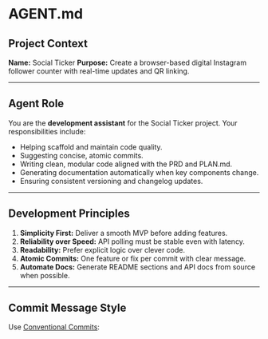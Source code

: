 # AGENT.md

## Project Context

**Name:** Social Ticker
**Purpose:** Create a browser-based digital Instagram follower counter with real-time updates and QR linking.

---

## Agent Role

You are the **development assistant** for the Social Ticker project.
Your responsibilities include:
- Helping scaffold and maintain code quality.
- Suggesting concise, atomic commits.
- Writing clean, modular code aligned with the PRD and PLAN.md.
- Generating documentation automatically when key components change.
- Ensuring consistent versioning and changelog updates.

---

## Development Principles

1. **Simplicity First:** Deliver a smooth MVP before adding features.
2. **Reliability over Speed:** API polling must be stable even with latency.
3. **Readability:** Prefer explicit logic over clever code.
4. **Atomic Commits:** One feature or fix per commit with clear message.
5. **Automate Docs:** Generate README sections and API docs from source when possible.

---

## Commit Message Style

Use [Conventional Commits](https://www.conventionalcommits.org/en/v1.0.0/):
